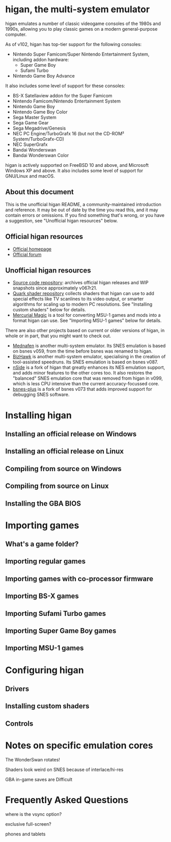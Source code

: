 higan, the multi-system emulator
================================

higan emulates a number of classic videogame consoles of the 1980s and 1990s,
allowing you to play classic games on a modern general-purpose computer.

As of v102,
higan has top-tier support for the following consoles:

  - Nintendo Super Famicom/Super Nintendo Entertainment System,
    including addon hardware:
      - Super Game Boy
      - Sufami Turbo
  - Nintendo Game Boy Advance

It also includes some level of support for these consoles:

  - BS-X Satellaview addon for the Super Famicom
  - Nintendo Famicom/Nintendo Entertainment System
  - Nintendo Game Boy
  - Nintendo Game Boy Color
  - Sega Master System
  - Sega Game Gear
  - Sega Megadrive/Genesis
  - NEC PC Engine/TurboGrafx 16 (but not the CD-ROM² System/TurboGrafx-CD)
  - NEC SuperGrafx
  - Bandai Wonderswan
  - Bandai Wonderswan Color

higan is actively supported on
FreeBSD 10 and above, and
Microsoft Windows XP and above.
It also includes some level of support
for GNU/Linux and macOS.

About this document
-------------------

This is the unofficial higan README,
a community-maintained introduction and reference.
It may be out of date
by the time you read this,
and it may contain errors or omissions.
If you find something that's wrong,
or you have a suggestion,
see "Unofficial higan resources" below.

Official higan resources
------------------------

  - [Official homepage](https://byuu.org/emulation/higan/)
  - [Official forum](https://board.byuu.org/viewforum.php?f=4)

Unofficial higan resources
--------------------------

  - [Source code repository](https://gitlab.com/higan/higan/):
    archives official higan releases
    and WIP snapshots
    since approximately v067r21.
  - [Quark shader repository](https://github.com/hizzlekizzle/quark-shaders)
    collects shaders that higan can use
    to add special effects like TV scanlines to its video output,
    or smarter algorithms for scaling up to modern PC resolutions.
    See "Installing custom shaders" below for details.
  - [Mercurial Magic](https://github.com/hex-usr/Mercurial-Magic/)
    is a tool for converting MSU-1 games and mods into a format
    higan can use.
    See "Importing MSU-1 games" below for details.

There are also other projects
based on current or older versions of higan,
in whole or in part,
that you might want to check out.

  - [Mednafen](https://mednafen.github.io/)
    is another multi-system emulator.
    Its SNES emulation is based on bsnes v059,
    from the time before bsnes was renamed to higan.
  - [BizHawk](http://tasvideos.org/BizHawk.html)
    is another multi-system emulator,
    specialising in the creation of
    tool-assisted speedruns.
    Its SNES emulation is based on bsnes v087.
  - [nSide](https://github.com/hex-usr/nSide)
    is a fork of higan that greatly enhances
    its NES emulation support,
    and adds minor features to the other cores too.
    It also restores the "balanced" SNES emulation core
    that was removed from higan in v099,
    which is less CPU intensive
    than the current accuracy-focussed core.
  - [bsnes-plus](https://github.com/devinacker/bsnes-plus)
    is a fork of bsnes v073
    that adds improved support for debugging SNES software.

Installing higan
================

Installing an official release on Windows
-----------------------------------------

Installing an official release on Linux
---------------------------------------

Compiling from source on Windows
--------------------------------

Compiling from source on Linux
------------------------------

Installing the GBA BIOS
-----------------------

Importing games
===============

What's a game folder?
---------------------

Importing regular games
-----------------------

Importing games with co-processor firmware
------------------------------------------

Importing BS-X games
--------------------

Importing Sufami Turbo games
----------------------------

Importing Super Game Boy games
------------------------------

Importing MSU-1 games
---------------------

Configuring higan
=================

Drivers
-------

Installing custom shaders
-------------------------

Controls
--------

Notes on specific emulation cores
=================================

The WonderSwan rotates!

Shaders look weird on SNES because of interlace/hi-res

GBA in-game saves are Difficult

Frequently Asked Questions
==========================

where is the vsync option?

exclusive full-screen?

phones and tablets
